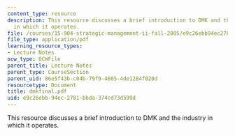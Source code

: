 ```yaml
---
content_type: resource
description: This resource discusses a brief introduction to DMK and the industry
  in which it operates.
file: /courses/15-904-strategic-management-ii-fall-2005/e9c26ebb94ec2781bbda374cd73d599d_dmkfinal.pdf
file_type: application/pdf
learning_resource_types:
- Lecture Notes
ocw_type: OCWFile
parent_title: Lecture Notes
parent_type: CourseSection
parent_uid: 86e5f43b-c04b-79f9-4605-4de1284f020d
resourcetype: Document
title: dmkfinal.pdf
uid: e9c26ebb-94ec-2781-bbda-374cd73d599d
---
```

This resource discusses a brief introduction to DMK and the industry in which it operates.

